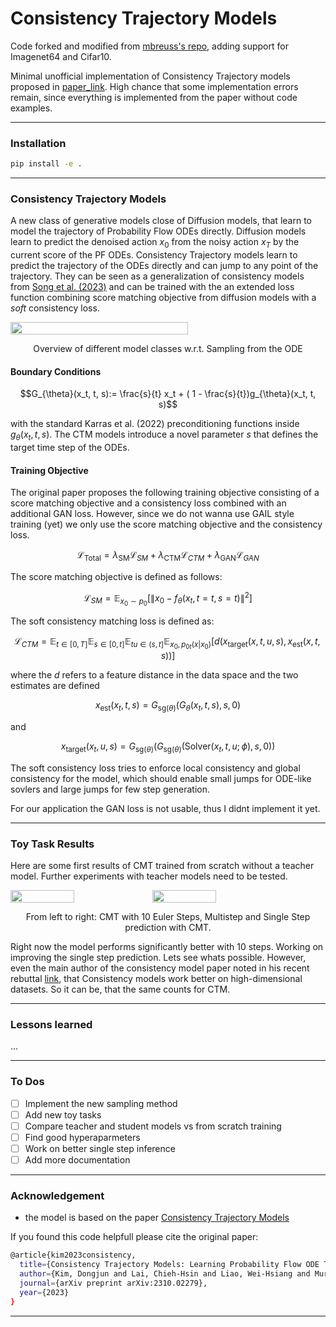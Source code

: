 # Consistency Trajectory Models

Code forked and modified from [mbreuss's repo](https://github.com/mbreuss/consistency_trajectory_models_toy_task), adding support for Imagenet64 and Cifar10.


Minimal unofficial implementation of Consistency Trajectory models proposed in [paper_link](https://openreview.net/attachment?id=ymjI8feDTD&name=pdf). High chance that some implementation errors remain, since everything is implemented from the paper without code examples. 

---

### Installation

```bash
pip install -e .
```

---

### Consistency Trajectory Models
A new class of generative models close of Diffusion models, that learn to model the trajectory of Probability Flow ODEs directly. Diffusion models learn to predict the denoised action $x_0$ from the noisy action $x_T$ by the current score of the PF ODEs. Consistency Trajectory models learn to predict the trajectory of the ODEs directly and can jump to any point of the trajectory. 
They can be seen as a generalization of consistency models from [Song et al. (2023)](https://arxiv.org/pdf/2303.01469.pdf) and can be trained with the an extended loss function combining score matching objective from diffusion models with a _soft_ consistency loss.

<div style="display:flex">
  <img src="./images/Figure_2_CTM.png" width="75%" />
</div>
<p style="text-align:center"> Overview of different model classes w.r.t. Sampling from the ODE</p>


#### Boundary Conditions

```math
G_{\theta}(x_t, t, s):= \frac{s}{t} x_t + ( 1 - \frac{s}{t})g_{\theta}(x_t, t, s)
```
with the standard Karras et al. (2022) preconditioning functions inside $g_{\theta}(x_t, t, s)$.
The CTM models introduce a novel parameter $s$ that defines the target time step of the ODEs. 


#### Training Objective

The original paper proposes the following training objective consisting of a score matching objective and a consistency loss combined with an additional GAN loss. 
However, since we do not wanna use GAIL style training (yet) we only use the score matching objective and the consistency loss.

```math
\mathcal{L}_{\text{Total}} = \lambda_{\text{SM}} \mathcal{L}_{SM} +\lambda_{\text{CTM}} \mathcal{L}_{CTM} + \lambda_{\text{GAN}} \mathcal{L}_{GAN}
```

The score matching objective is defined as follows:

```math
\mathcal{L}_{SM} = \mathbb{E}_{x_0 \sim p_0} \left[ \left\| x_0 - f_{\theta}(x_t, t=t, s=t) \right\|^2 \right]
```

The soft consistency matching loss is defined as:
```math
\mathcal{L}_{CTM} = \mathbb{E}_{t \in [0, T]}\mathbb{E}_{s \in [0, t]} \mathbb{E}_{tu \in (s, t]} \mathbb{E}_{x_0, p_{0t}(x|x_0)} \left[ d(x_{\text{target}}(x,t,u,s), x_{\text{est}}(x,t,s)) \right]
```
where the $d$ refers to a feature distance in the data space and the two estimates are defined
```math
x_{\text{est}}(x_t, t, s) = G_{\text{sg}(\theta)}(G_{\theta}(x_t, t, s), s, 0)
```
and
```math
x_{\text{target}}(x_t, u, s) = G_{\text{sg}(\theta)}(G_{\text{sg}(\theta)}(\text{Solver}(x_t, t, u;\phi), s, 0))
```
The soft consistency loss tries to enforce local consistency and global consistency for the model, which should enable small jumps for ODE-like sovlers and large jumps for few step generation.

For our application the GAN loss is not usable, thus I didnt implement it yet. 


---


### Toy Task Results 

Here are some first results of CMT trained from scratch without a teacher model. Further experiments with teacher models need to be tested. 

<div style="display:flex">
  <img src="./images/cm_euler_epochs_2000.png" width="45%" />
  <img src="./images/cm_onestep_epochs_2000.png" width="45%" />
</div>
<p style="text-align:center">From left to right: CMT with 10 Euler Steps, Multistep and Single Step prediction with CMT.</p>


Right now the model performs significantly better with 10 steps. Working on improving the single step prediction. Lets see whats possible. However, even the main author of the consistency model paper noted in his recent rebuttal [link](https://openreview.net/forum?id=WNzy9bRDvG), that Consistency models work better on high-dimensional datasets. So it can be, that the same counts for CTM. 


--- 


### Lessons learned

...

---

### To Dos

 - [ ] Implement the new sampling method
 - [ ] Add new toy tasks
 - [ ] Compare teacher and student models vs from scratch training
 - [ ] Find good hyperaparmeters
 - [ ] Work on better single step inference
 - [ ] Add more documentation

---

### Acknowledgement

- the model is based on the paper [Consistency Trajectory Models]([https://openreview.net/attachment?id=ymjI8feDTD&name=pdf](https://arxiv.org/pdf/2310.02279.pdf)https://arxiv.org/pdf/2310.02279.pdf) 

If you found this code helpfull please cite the original paper:

```bash
@article{kim2023consistency,
  title={Consistency Trajectory Models: Learning Probability Flow ODE Trajectory of Diffusion},
  author={Kim, Dongjun and Lai, Chieh-Hsin and Liao, Wei-Hsiang and Murata, Naoki and Takida, Yuhta and Uesaka, Toshimitsu and He, Yutong and Mitsufuji, Yuki and Ermon, Stefano},
  journal={arXiv preprint arXiv:2310.02279},
  year={2023}
}

```

---
